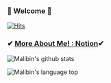 ### 👋 Welcome 👋 
 
 [![Hits](https://hits.seeyoufarm.com/api/count/incr/badge.svg?url=https%3A%2F%2Fgithub.com%2Fnightmare73&count_bg=%23FF9350&title_bg=%234F4F4F&icon=github.svg&icon_color=%23E7E7E7&title=Hi+there&edge_flat=false)](https://hits.seeyoufarm.com)

### ✔ [More About Me! : Notion](https://www.notion.so/Yun-Hyeok-348a6e012ec44f10a4b6d468701a2652)✔

![Malibin's github stats](https://github-readme-stats.vercel.app/api?username=nightmare73&show_icons=true&theme=dark)

![Malibin's language top](https://github-readme-stats.vercel.app/api/top-langs/?username=nightmare73&layout=compact&theme=dark&?exclude_repo=simulation_basic,junior-recruit-scheduler)
